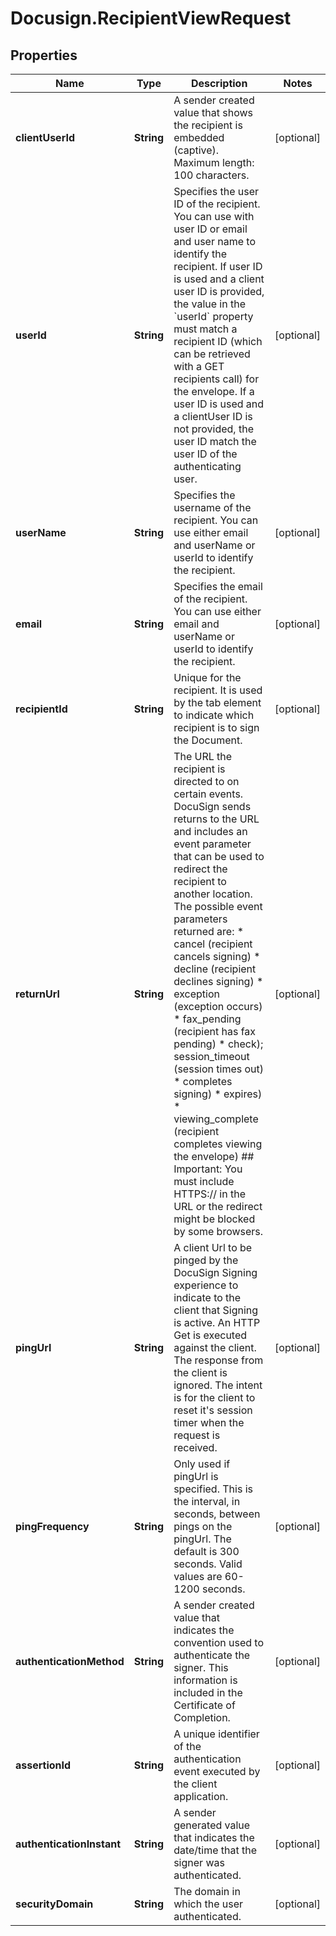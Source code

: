 # Docusign.RecipientViewRequest

## Properties
Name | Type | Description | Notes
------------ | ------------- | ------------- | -------------
**clientUserId** | **String** | A sender created value that shows the recipient is embedded (captive).   Maximum length: 100 characters. | [optional] 
**userId** | **String** | Specifies the user ID of the recipient. You can use with user ID or email and user name to identify the recipient. If user ID is used and a client user ID is provided, the value in the &#x60;userId&#x60; property must match a recipient ID (which can be retrieved with a GET recipients call) for the envelope. If a user ID is used and a clientUser ID is not provided, the user ID match the user ID of the authenticating user. | [optional] 
**userName** | **String** | Specifies the username of the recipient. You can use either email and userName or userId to identify the recipient. | [optional] 
**email** | **String** | Specifies the email of the recipient. You can use either email and userName or userId to identify the recipient. | [optional] 
**recipientId** | **String** | Unique for the recipient. It is used by the tab element to indicate which recipient is to sign the Document. | [optional] 
**returnUrl** | **String** | The URL the recipient is directed to on certain events. DocuSign sends returns to the URL and includes an event parameter that can be used to redirect the recipient to another location. The possible event parameters returned are:   * cancel (recipient cancels signing) * decline (recipient declines signing) * exception (exception occurs) * fax_pending (recipient has fax pending) * check); session_timeout (session times out) * completes signing) * expires) * viewing_complete (recipient completes viewing the envelope)  ## Important: You must include HTTPS:// in the URL or the redirect might be blocked by some browsers. | [optional] 
**pingUrl** | **String** | A client Url to be pinged by the DocuSign Signing experience to indicate to the client that Signing is active. An HTTP Get is executed against the client. The response from the client is ignored. The intent is for the client to reset it&#39;s session timer when the request is received. | [optional] 
**pingFrequency** | **String** | Only used if pingUrl is specified. This is the interval, in seconds, between pings on the pingUrl.  The default is 300 seconds. Valid values are 60-1200 seconds. | [optional] 
**authenticationMethod** | **String** | A sender created value that indicates the convention used to authenticate the signer. This information is included in the Certificate of Completion. | [optional] 
**assertionId** | **String** | A unique identifier of the authentication event executed by the client application. | [optional] 
**authenticationInstant** | **String** | A sender generated value that indicates the date/time that the signer was authenticated. | [optional] 
**securityDomain** | **String** | The domain in which the user authenticated. | [optional] 


